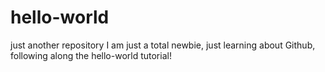 # hello-world
just another repository
I am just a total newbie, just learning about Github, following along the hello-world tutorial!
